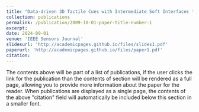```yaml
---
title: "Data-driven 3D Tactile Cues with Intermediate Soft Interfaces towards Training Needle Insertions"
collection: publications
permalink: /publication/2009-10-01-paper-title-number-1
excerpt: 
date: 2024-09-01
venue: 'IEEE Sensors Journal'
slidesurl: 'http://academicpages.github.io/files/slides1.pdf'
paperurl: 'http://academicpages.github.io/files/paper1.pdf'
citation: 
---
```


The contents above will be part of a list of publications, if the user clicks the link for the publication than the contents of section will be rendered as a full page, allowing you to provide more information about the paper for the reader. When publications are displayed as a single page, the contents of the above "citation" field will automatically be included below this section in a smaller font.

